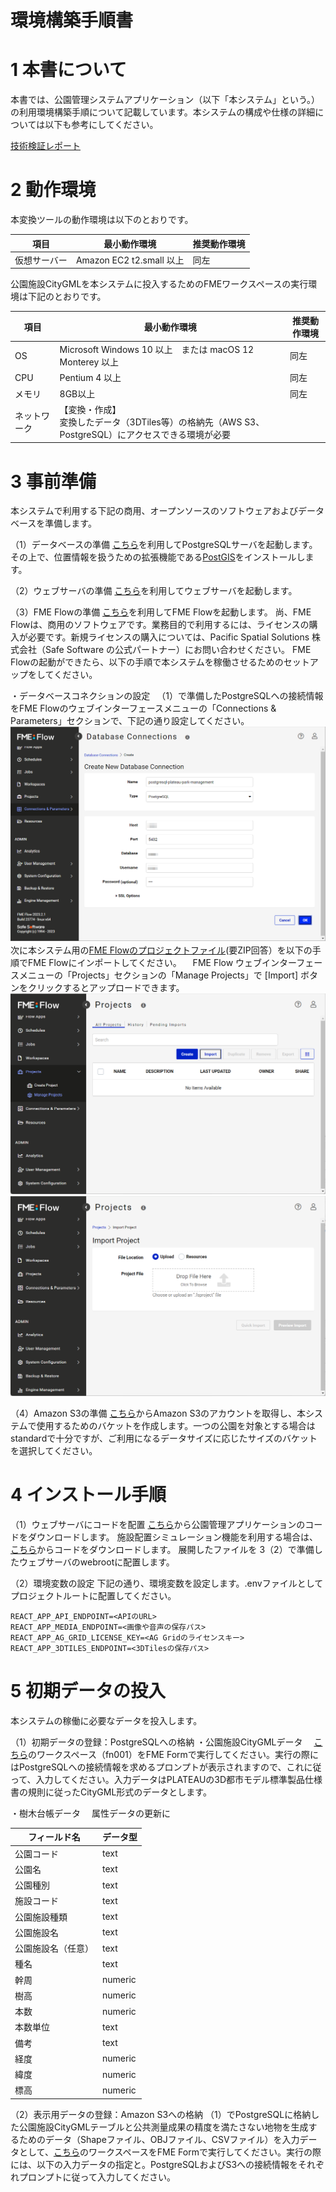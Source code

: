 # 環境構築手順書

# 1 本書について

本書では、公園管理システムアプリケーション（以下「本システム」という。）の利用環境構築手順について記載しています。本システムの構成や仕様の詳細については以下も参考にしてください。

[技術検証レポート](https://www.mlit.go.jp/plateau/file/libraries/doc/plateau_tech_doc_0030_ver01.pdf)

# 2 動作環境

本変換ツールの動作環境は以下のとおりです。

| 項目               | 最小動作環境                                                                                                                                                                                                                                                                                                                                    | 推奨動作環境                   | 
| ------------------ | ----------------------------------------------------------------------------------------------------------------------------------------------------------------------------------------------------------------------------------------------------------------------------------------------------------------------------------------------- | ------------------------------ | 
| 仮想サーバー                 | Amazon EC2 t2.small 以上                                                                                                                                                                                                                                                                                                                  |  同左 | 
  
  公園施設CityGMLを本システムに投入するためのFMEワークスペースの実行環境は下記のとおりです。
  
| 項目               | 最小動作環境                                                                                                                                                                                                                                                                                                                                    | 推奨動作環境                   | 
| ------------------ | ----------------------------------------------------------------------------------------------------------------------------------------------------------------------------------------------------------------------------------------------------------------------------------------------------------------------------------------------- | ------------------------------ | 
| OS                 | Microsoft Windows 10 以上　または macOS 12 Monterey 以上                                                                                                                                                                                                                                                                                                                  |  同左 | 
| CPU                | Pentium 4 以上                                                                                                                                                                                                                                                                                                                               | 同左              | 
| メモリ             | 8GB以上                                                                                                                                                                                                                                                                                                                                         | 同左                        |                  | 
| ネットワーク       | 【変換・作成】<br>変換したデータ（3DTiles等）の格納先（AWS S3、PostgreSQL）にアクセスできる環境が必要                            | 



# 3 事前準備

本システムで利用する下記の商用、オープンソースのソフトウェアおよびデータベースを準備します。

（1）データベースの準備
[こちら](https://github.com/postgres/postgres)を利用してPostgreSQLサーバを起動します。その上で、位置情報を扱うための拡張機能である[PostGIS](https://github.com/postgis/postgis)をインストールします。

（2）ウェブサーバの準備
[こちら](https://httpd.apache.org/)を利用してウェブサーバを起動します。

（3）FME Flowの準備
[こちら](https://safe.com/)を利用してFME Flowを起動します。
尚、FME Flowは、商用のソフトウェアです。業務目的で利用するには、ライセンスの購入が必要です。新規ライセンスの購入については、Pacific Spatial Solutions 株式会社（Safe Software の公式パートナー）にお問い合わせください。
FME Flowの起動ができたら、以下の手順で本システムを稼働させるためのセットアップをしてください。

・データベースコネクションの設定
　（1）で準備したPostgreSQLへの接続情報をFME Flowのウェブインターフェースメニューの「Connections & Parameters」セクションで、下記の通り設定してください。
　![Database Connections](../resources/devMan/fme-flow-create-new-database-connection.png)
　
　次に本システム用の[FME Flowのプロジェクトファイル](https://github.com/Project-PLATEAU/Park-facility-management-system/blob/main/workspaces/plateau-park-management-placement-simulation-system1.0.0_2025-2-21-T190330_b24627.zip)(要ZIP回答）を以下の手順でFME Flowにインポートしてください。
　FME Flow ウェブインターフェースメニューの「Projects」セクションの「Manage Projects」で [Import] ボタンをクリックするとアップロードできます。
![Database Connections](../resources/devMan/fme-flow-manage-projects.png)
![Database Connections](../resources/devMan/fme-flow-import-project.png)

（4）Amazon S3の準備
[こちら](https://aws.amazon.com/jp/s3/)からAmazon S3のアカウントを取得し、本システムで使用するためのバケットを作成します。一つの公園を対象とする場合はstandardで十分ですが、ご利用になるデータサイズに応じたサイズのバケットを選択してください。


# 4 インストール手順
（1）ウェブサーバにコードを配置
[こちら](https://github.com/Project-PLATEAU/Park-facility-management-system/tree/main/admin-web/src)から公園管理アプリケーションのコードをダウンロードします。
施設配置シミュレーション機能を利用する場合は、[こちら](https://github.com/Project-PLATEAU/Park-facility-management-system/tree/main/relocation-web/src)からコードをダウンロードします。
展開したファイルを 3（2）で準備したウェブサーバのwebrootに配置します。

（2）環境変数の設定
下記の通り、環境変数を設定します。.envファイルとしてプロジェクトルートに配置してください。

`REACT_APP_API_ENDPOINT=<APIのURL>`<br>
`REACT_APP_MEDIA_ENDPOINT=<画像や音声の保存パス>`<br>
`REACT_APP_AG_GRID_LICENSE_KEY=<AG Gridのライセンスキー>`<br>
`REACT_APP_3DTILES_ENDPOINT=<3DTilesの保存パス>`


# 5 初期データの投入
本システムの稼働に必要なデータを投入します。

（1）初期データの登録：PostgreSQLへの格納
・公園施設CityGMLデータ
　[こちら](https://github.com/Project-PLATEAU/Park-facility-management-system/blob/main/workspaces/)のワークスペース（fn001）をFME Formで実行してください。実行の際にはPostgreSQLへの接続情報を求めるプロンプトが表示されますので、これに従って、入力してください。入力データはPLATEAUの3D都市モデル標準製品仕様書の規則に従ったCityGML形式のデータとします。 

・樹木台帳データ
　属性データの更新に

| フィールド名       | データ型  |
| ------------------ | -------- |
| 公園コード        | text     |
| 公園名          | text     |
| 公園種別        | text     |
| 施設コード        | text     |
| 公園施設種類      | text     |
| 公園施設名      | text     |
| 公園施設名（任意）| text     |
| 種名            | text     |
| 幹周            | numeric  |
| 樹高            | numeric  |
| 本数            | numeric  |
| 本数単位        | text     |
| 備考            | text     |
| 経度            | numeric  |
| 緯度            | numeric  |
| 標高            | numeric  |



（2）表示用データの登録：Amazon S3への格納
（1）でPostgreSQLに格納した公園施設CityGMLテーブルと公共測量成果の精度を満たさない地物を生成するためのデータ（Shapeファイル、OBJファイル、CSVファイル）を入力データとして、[こちら](https://github.com/Project-PLATEAU/Park-facility-management-system/blob/main/workspaces/fn002_可視化用データ変換処理.fmw)のワークスペースをFME Formで実行してください。実行の際には、以下の入力データの指定と。PostgreSQLおよびS3への接続情報をそれぞれプロンプトに従って入力してください。

